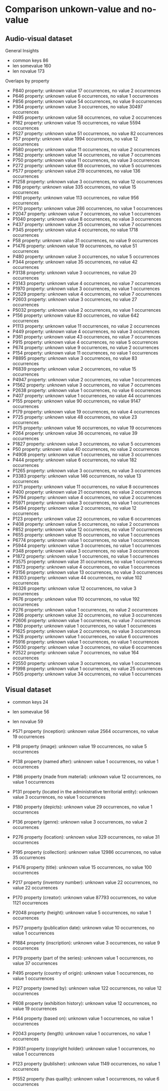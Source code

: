 # Comparison unkown-value and no-value

## Audio-visual dataset
General Insights
- common keys 86
- len somevalue 160
- len novalue 173

Overlaps by property
- P840 property: unknown value 17 occurrences, no value 2 occurrences
- P646 property: unknown value 6 occurrences, no value 1 occurrences
- P856 property: unknown value 54 occurrences, no value 9 occurrences
- P364 property: unknown value 3 occurrences, no value 30497 occurrences
- P495 property: unknown value 58 occurrences, no value 2 occurrences
- P162 property: unknown value 15 occurrences, no value 5594 occurrences
- P527 property: unknown value 51 occurrences, no value 82 occurrences
- P57 property: unknown value 1994 occurrences, no value 12 occurrences
- P580 property: unknown value 11 occurrences, no value 2 occurrences
- P582 property: unknown value 14 occurrences, no value 7 occurrences
- P750 property: unknown value 11 occurrences, no value 3 occurrences
- P272 property: unknown value 68 occurrences, no value 5 occurrences
- P577 property: unknown value 219 occurrences, no value 136 occurrences
- P1258 property: unknown value 3 occurrences, no value 12 occurrences
- P86 property: unknown value 335 occurrences, no value 15 occurrences
- P161 property: unknown value 113 occurrences, no value 956 occurrences
- P170 property: unknown value 286 occurrences, no value 1 occurrences
- P2047 property: unknown value 7 occurrences, no value 1 occurrences
- P1040 property: unknown value 8 occurrences, no value 3 occurrences
- P437 property: unknown value 25 occurrences, no value 7 occurrences
- P345 property: unknown value 4 occurrences, no value 1718 occurrences
- P58 property: unknown value 31 occurrences, no value 9 occurrences
- P1476 property: unknown value 19 occurrences, no value 51 occurrences
- P480 property: unknown value 3 occurrences, no value 5 occurrences
- P344 property: unknown value 35 occurrences, no value 42 occurrences
- P3138 property: unknown value 3 occurrences, no value 20 occurrences
- P3143 property: unknown value 4 occurrences, no value 7 occurrences
- P1970 property: unknown value 3 occurrences, no value 1 occurrences
- P2529 property: unknown value 4 occurrences, no value 7 occurrences
- P2603 property: unknown value 3 occurrences, no value 27 occurrences
- P5032 property: unknown value 2 occurrences, no value 1 occurrences
- P156 property: unknown value 83 occurrences, no value 642 occurrences
- P1113 property: unknown value 11 occurrences, no value 2 occurrences
- P449 property: unknown value 4 occurrences, no value 3 occurrences
- P361 property: unknown value 43 occurrences, no value 7 occurrences
- P915 property: unknown value 4 occurrences, no value 5 occurrences
- P674 property: unknown value 9 occurrences, no value 2 occurrences
- P154 property: unknown value 11 occurrences, no value 1 occurrences
- P8895 property: unknown value 3 occurrences, no value 83 occurrences
- P6839 property: unknown value 2 occurrences, no value 15 occurrences
- P4947 property: unknown value 2 occurrences, no value 1 occurrences
- P1562 property: unknown value 3 occurrences, no value 7 occurrences
- P2638 property: unknown value 1 occurrences, no value 6 occurrences
- P407 property: unknown value 1 occurrences, no value 44 occurrences
- P155 property: unknown value 90 occurrences, no value 9147 occurrences
- P179 property: unknown value 19 occurrences, no value 4 occurrences
- P725 property: unknown value 48 occurrences, no value 23 occurrences
- P175 property: unknown value 16 occurrences, no value 19 occurrences
- P264 property: unknown value 36 occurrences, no value 39 occurrences
- P1827 property: unknown value 3 occurrences, no value 5 occurrences
- P50 property: unknown value 40 occurrences, no value 2 occurrences
- P4908 property: unknown value 1 occurrences, no value 3 occurrences
- P444 property: unknown value 6 occurrences, no value 182 occurrences
- P1265 property: unknown value 3 occurrences, no value 3 occurrences
- P3383 property: unknown value 146 occurrences, no value 13 occurrences
- P371 property: unknown value 11 occurrences, no value 8 occurrences
- P400 property: unknown value 21 occurrences, no value 2 occurrences
- P5794 property: unknown value 4 occurrences, no value 2 occurrences
- P5971 property: unknown value 3 occurrences, no value 1 occurrences
- P5494 property: unknown value 2 occurrences, no value 12 occurrences
- P123 property: unknown value 22 occurrences, no value 6 occurrences
- P408 property: unknown value 5 occurrences, no value 2 occurrences
- P852 property: unknown value 12 occurrences, no value 17 occurrences
- P655 property: unknown value 15 occurrences, no value 1 occurrences
- P6774 property: unknown value 1 occurrences, no value 1 occurrences
- P5944 property: unknown value 3 occurrences, no value 1 occurrences
- P348 property: unknown value 3 occurrences, no value 3 occurrences
- P1872 property: unknown value 1 occurrences, no value 1 occurrences
- P3575 property: unknown value 31 occurrences, no value 1 occurrences
- P1873 property: unknown value 4 occurrences, no value 1 occurrences
- P3156 property: unknown value 13 occurrences, no value 3 occurrences
- P8303 property: unknown value 44 occurrences, no value 102 occurrences
- P8326 property: unknown value 12 occurrences, no value 3 occurrences
- P676 property: unknown value 110 occurrences, no value 192 occurrences
- P276 property: unknown value 1 occurrences, no value 2 occurrences
- P286 property: unknown value 32 occurrences, no value 3 occurrences
- P2606 property: unknown value 1 occurrences, no value 7 occurrences
- P180 property: unknown value 1 occurrences, no value 1 occurrences
- P1625 property: unknown value 2 occurrences, no value 3 occurrences
- P528 property: unknown value 1 occurrences, no value 6 occurrences
- P5916 property: unknown value 1 occurrences, no value 1 occurrences
- P5030 property: unknown value 3 occurrences, no value 6 occurrences
- P2522 property: unknown value 7 occurrences, no value 164 occurrences
- P2550 property: unknown value 3 occurrences, no value 1 occurrences
- P1998 property: unknown value 1 occurrences, no value 25 occurrences
- P505 property: unknown value 34 occurrences, no value 1 occurrences

## Visual dataset 
- common keys 24
- len somevalue 56
- len novalue 59


- P571 property (inception): unknown value 2564 occurrences, no value 19 occurrences
- P18 property (image): unknown value 19 occurrences, no value 5 occurrences
- P138 property (named after): unknown value 1 occurrences, no value 1 occurrences
- P186 property (made from material): unknown value 12 occurrences, no value 1 occurrences
- P131 property (located in the administrative territorial entity): unknown value 3 occurrences, no value 1 occurrences
- P180 property (depicts): unknown value 29 occurrences, no value 1 occurrences
- P136 property (genre): unknown value 3 occurrences, no value 2 occurrences
- P276 property (location): unknown value 329 occurrences, no value 31 occurrences
- P195 property (collection): unknown value 12986 occurrences, no value 35 occurrences
- P1476 property (title): unknown value 15 occurrences, no value 100 occurrences
- P217 property (inventory number): unknown value 22 occurrences, no value 22 occurrences
- P170 property (creator): unknown value 87793 occurrences, no value 1121 occurrences
- P2048 property (height): unknown value 5 occurrences, no value 1 occurrences
- P577 property (publication date): unknown value 10 occurrences, no value 1 occurrences
- P1684 property (inscription): unknown value 3 occurrences, no value 9 occurrences
- P179 property (part of the series): unknown value 1 occurrences, no value 37 occurrences
- P495 property (country of origin): unknown value 1 occurrences, no value 1 occurrences
- P127 property (owned by): unknown value 122 occurrences, no value 12 occurrences
- P608 property (exhibition history): unknown value 12 occurrences, no value 19 occurrences
- P144 property (based on): unknown value 1 occurrences, no value 1 occurrences
- P2043 property (length): unknown value 1 occurrences, no value 1 occurrences
- P3931 property (copyright holder): unknown value 1 occurrences, no value 1 occurrences
- P123 property (publisher): unknown value 1149 occurrences, no value 1 occurrences
- P1552 property (has quality): unknown value 1 occurrences, no value 6 occurrences

